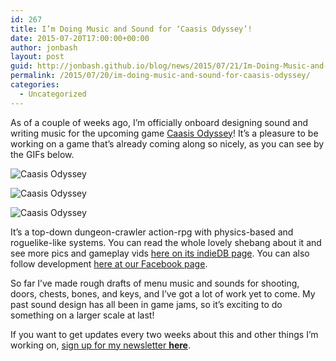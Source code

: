 ```yaml
---
id: 267
title: I’m Doing Music and Sound for ‘Caasis Odyssey’!
date: 2015-07-20T17:00:00+00:00
author: jonbash
layout: post
guid: http://jonbash.github.io/blog/news/2015/07/21/Im-Doing-Music-and-Sound-for-Caasis-Odyssey
permalink: /2015/07/20/im-doing-music-and-sound-for-caasis-odyssey/
categories:
  - Uncategorized
---
```

<p>As of a couple of weeks ago, I’m officially onboard designing sound and writing music for the upcoming game <a href="http://www.indiedb.com/games/caasis-odyssey">Caasis Odyssey</a>! It’s a pleasure to be working on a game that’s already coming along so nicely, as you can see by the GIFs below.</p>

<p><img src="http://media.indiedb.com/cache/images/games/1/41/40986/thumb_620x2000/PIS_006.gif" alt="Caasis Odyssey" /></p>

<p><img src="http://media.indiedb.com/cache/images/games/1/41/40986/thumb_620x2000/PBDSanim.gif" alt="Caasis Odyssey" /></p>

<p><img src="http://media.indiedb.com/cache/images/games/1/41/40986/thumb_620x2000/PIS_004.gif" alt="Caasis Odyssey" /></p>

<p>It’s a top-down dungeon-crawler action-rpg with physics-based and roguelike-like systems. You can read the whole lovely shebang about it and see more pics and gameplay vids <a href="http://www.indiedb.com/games/caasis-odyssey">here on its indieDB page</a>. You can also follow development <a href="https://www.facebook.com/caasisodyssey">here at our Facebook page</a>.</p>

<p>So far I’ve made rough drafts of menu music and sounds for shooting, doors, chests, bones, and keys, and I’ve got a lot of work yet to come. My past sound design has all been in game jams, so it’s exciting to do something on a larger scale at last!</p>

<p>If you want to get updates every two weeks about this and other things I’m working on, <a href="http://eepurl.com/brRREL">sign up for my newsletter <strong>here</strong></a>.</p>